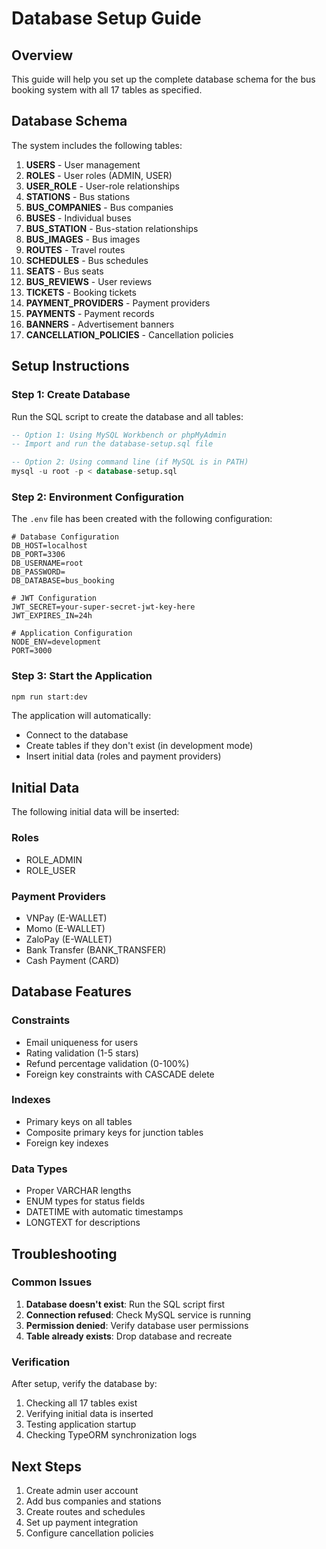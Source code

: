 # Database Setup Guide

## Overview
This guide will help you set up the complete database schema for the bus booking system with all 17 tables as specified.

## Database Schema
The system includes the following tables:

1. **USERS** - User management
2. **ROLES** - User roles (ADMIN, USER)
3. **USER_ROLE** - User-role relationships
4. **STATIONS** - Bus stations
5. **BUS_COMPANIES** - Bus companies
6. **BUSES** - Individual buses
7. **BUS_STATION** - Bus-station relationships
8. **BUS_IMAGES** - Bus images
9. **ROUTES** - Travel routes
10. **SCHEDULES** - Bus schedules
11. **SEATS** - Bus seats
12. **BUS_REVIEWS** - User reviews
13. **TICKETS** - Booking tickets
14. **PAYMENT_PROVIDERS** - Payment providers
15. **PAYMENTS** - Payment records
16. **BANNERS** - Advertisement banners
17. **CANCELLATION_POLICIES** - Cancellation policies

## Setup Instructions

### Step 1: Create Database
Run the SQL script to create the database and all tables:

```sql
-- Option 1: Using MySQL Workbench or phpMyAdmin
-- Import and run the database-setup.sql file

-- Option 2: Using command line (if MySQL is in PATH)
mysql -u root -p < database-setup.sql
```

### Step 2: Environment Configuration
The `.env` file has been created with the following configuration:

```env
# Database Configuration
DB_HOST=localhost
DB_PORT=3306
DB_USERNAME=root
DB_PASSWORD=
DB_DATABASE=bus_booking

# JWT Configuration
JWT_SECRET=your-super-secret-jwt-key-here
JWT_EXPIRES_IN=24h

# Application Configuration
NODE_ENV=development
PORT=3000
```

### Step 3: Start the Application
```bash
npm run start:dev
```

The application will automatically:
- Connect to the database
- Create tables if they don't exist (in development mode)
- Insert initial data (roles and payment providers)

## Initial Data
The following initial data will be inserted:

### Roles
- ROLE_ADMIN
- ROLE_USER

### Payment Providers
- VNPay (E-WALLET)
- Momo (E-WALLET)
- ZaloPay (E-WALLET)
- Bank Transfer (BANK_TRANSFER)
- Cash Payment (CARD)

## Database Features

### Constraints
- Email uniqueness for users
- Rating validation (1-5 stars)
- Refund percentage validation (0-100%)
- Foreign key constraints with CASCADE delete

### Indexes
- Primary keys on all tables
- Composite primary keys for junction tables
- Foreign key indexes

### Data Types
- Proper VARCHAR lengths
- ENUM types for status fields
- DATETIME with automatic timestamps
- LONGTEXT for descriptions

## Troubleshooting

### Common Issues
1. **Database doesn't exist**: Run the SQL script first
2. **Connection refused**: Check MySQL service is running
3. **Permission denied**: Verify database user permissions
4. **Table already exists**: Drop database and recreate

### Verification
After setup, verify the database by:
1. Checking all 17 tables exist
2. Verifying initial data is inserted
3. Testing application startup
4. Checking TypeORM synchronization logs

## Next Steps
1. Create admin user account
2. Add bus companies and stations
3. Create routes and schedules
4. Set up payment integration
5. Configure cancellation policies


